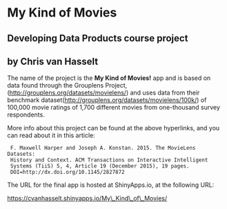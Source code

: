# My Kind of Movies

## Developing Data Products course project
## by Chris van Hasselt

The name of the project is the **My Kind of Movies!** app and 
is based on data found through the Grouplens Project, (http://grouplens.org/datasets/movielens/)
and uses data from their benchmark dataset(http://grouplens.org/datasets/movielens/100k/)
of 100,000 movie ratings of 1,700 different movies from one-thousand survey respondents.

More info about this project can be found at the above hyperlinks, and you
can read about it in this article:

     F. Maxwell Harper and Joseph A. Konstan. 2015. The MovieLens Datasets:
     History and Context. ACM Transactions on Interactive Intelligent
     Systems (TiiS) 5, 4, Article 19 (December 2015), 19 pages.
     DOI=http://dx.doi.org/10.1145/2827872
     
     
The URL for the final app is hosted at ShinyApps.io, at the following URL:

https://cvanhasselt.shinyapps.io/My\_Kind\_of\_Movies/